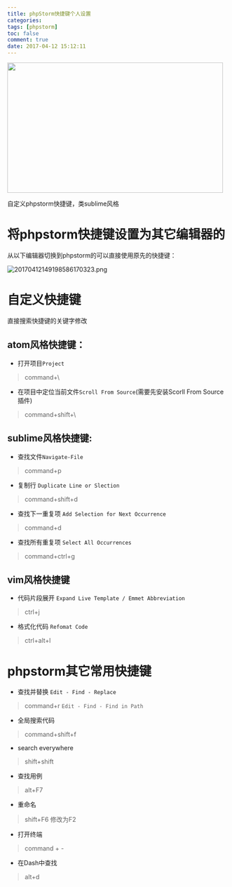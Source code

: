 ```yaml
---
title: phpStorm快捷键个人设置
categories:
tags: [phpstorm]
toc: false
comment: true
date: 2017-04-12 15:12:11
---
```


<img src="http://o9xbyqajf.bkt.clouddn.com/20170412149198604588533.png" width="492" height="297"/>

自定义phpstorm快捷键，类sublime风格

<!--more-->
# 将phpstorm快捷键设置为其它编辑器的
从以下编辑器切换到phpstorm的可以直接使用原先的快捷键：

![20170412149198586170323.png](http://o9xbyqajf.bkt.clouddn.com/20170412149198586170323.png)

# 自定义快捷键
直接搜索快捷键的关键字修改

## atom风格快捷键：

- 打开项目`Project`

>command+\

- 在项目中定位当前文件`Scroll From Source`(需要先安装Scorll From Source插件)

>command+shift+\


## sublime风格快捷键:

- 查找文件`Navigate-File`

>command+p

- 复制行 `Duplicate Line or Slection`

>command+shift+d

- 查找下一重复项 `Add Selection for Next Occurrence`

>command+d

- 查找所有重复项 `Select All Occurrences`

>command+ctrl+g

## vim风格快捷键
- 代码片段展开 `Expand Live Template / Emmet Abbreviation`

>ctrl+j

- 格式化代码 `Refomat Code`

> ctrl+alt+l

# phpstorm其它常用快捷键

- 查找并替换 `Edit - Find - Replace`

>command+r `Edit - Find - Find in Path`

- 全局搜索代码

>command+shift+f

- search everywhere

> shift+shift

- 查找用例

> alt+F7

- 重命名

> shift+F6 修改为F2

- 打开终端

> command + -

- 在Dash中查找

> alt+d
